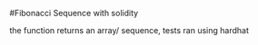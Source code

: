 #Fibonacci Sequence with solidity 

the function returns an array/ sequence,
tests ran using hardhat 

